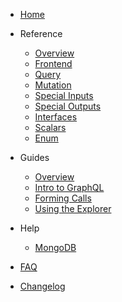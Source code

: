 - [Home](README.md)

- Reference

    - [Overview](overview.md)
    - [Frontend](frontend.md)
    - [Query](query.md)
    - [Mutation](mutation.md)
    - [Special Inputs](inputs.md)
    - [Special Outputs](output.md)
    - [Interfaces](interfaces.md)
    - [Scalars](scalars.md)
    - [Enum](enum.md)

- Guides

    - [Overview](guide-overview.md)
    - [Intro to GraphQL](intro-graphql.md)
    - [Forming Calls](forming-calls.md)
    - [Using the Explorer](using-explorer.md)

- Help 

    - [MongoDB](mongoDB.md)

- [FAQ](faq.md)

- [Changelog](changelog.md)